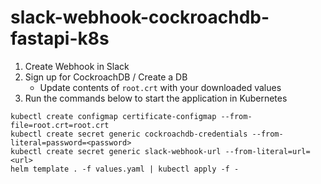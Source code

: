 # slack-webhook-cockroachdb-fastapi-k8s

1. Create Webhook in Slack
2. Sign up for CockroachDB / Create a DB
   - Update contents of `root.crt` with your downloaded values
3. Run the commands below to start the application in Kubernetes

```
kubectl create configmap certificate-configmap --from-file=root.crt=root.crt
kubectl create secret generic cockroachdb-credentials --from-literal=password=<password>
kubectl create secret generic slack-webhook-url --from-literal=url=<url>
helm template . -f values.yaml | kubectl apply -f -
```

